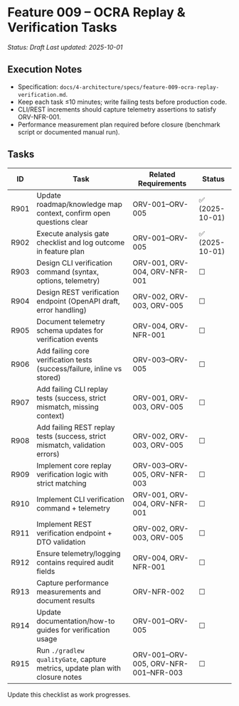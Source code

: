 # Feature 009 – OCRA Replay & Verification Tasks

_Status: Draft_
_Last updated: 2025-10-01_

## Execution Notes
- Specification: `docs/4-architecture/specs/feature-009-ocra-replay-verification.md`.
- Keep each task ≤10 minutes; write failing tests before production code.
- CLI/REST increments should capture telemetry assertions to satisfy ORV-NFR-001.
- Performance measurement plan required before closure (benchmark script or documented manual run).

## Tasks
| ID | Task | Related Requirements | Status |
|----|------|----------------------|--------|
| R901 | Update roadmap/knowledge map context, confirm open questions clear | ORV-001–ORV-005 | ✅ (2025-10-01) |
| R902 | Execute analysis gate checklist and log outcome in feature plan | ORV-001–ORV-005 | ✅ (2025-10-01) |
| R903 | Design CLI verification command (syntax, options, telemetry) | ORV-001, ORV-004, ORV-NFR-001 | ☐ |
| R904 | Design REST verification endpoint (OpenAPI draft, error handling) | ORV-002, ORV-003, ORV-005 | ☐ |
| R905 | Document telemetry schema updates for verification events | ORV-004, ORV-NFR-001 | ☐ |
| R906 | Add failing core verification tests (success/failure, inline vs stored) | ORV-003–ORV-005 | ☐ |
| R907 | Add failing CLI replay tests (success, strict mismatch, missing context) | ORV-001, ORV-003, ORV-005 | ☐ |
| R908 | Add failing REST replay tests (success, strict mismatch, validation errors) | ORV-002, ORV-003, ORV-005 | ☐ |
| R909 | Implement core replay verification logic with strict matching | ORV-003–ORV-005, ORV-NFR-003 | ☐ |
| R910 | Implement CLI verification command + telemetry | ORV-001, ORV-004, ORV-NFR-001 | ☐ |
| R911 | Implement REST verification endpoint + DTO validation | ORV-002, ORV-003, ORV-005 | ☐ |
| R912 | Ensure telemetry/logging contains required audit fields | ORV-004, ORV-NFR-001 | ☐ |
| R913 | Capture performance measurements and document results | ORV-NFR-002 | ☐ |
| R914 | Update documentation/how-to guides for verification usage | ORV-001–ORV-005 | ☐ |
| R915 | Run `./gradlew qualityGate`, capture metrics, update plan with closure notes | ORV-001–ORV-005, ORV-NFR-001–NFR-003 | ☐ |

Update this checklist as work progresses.
